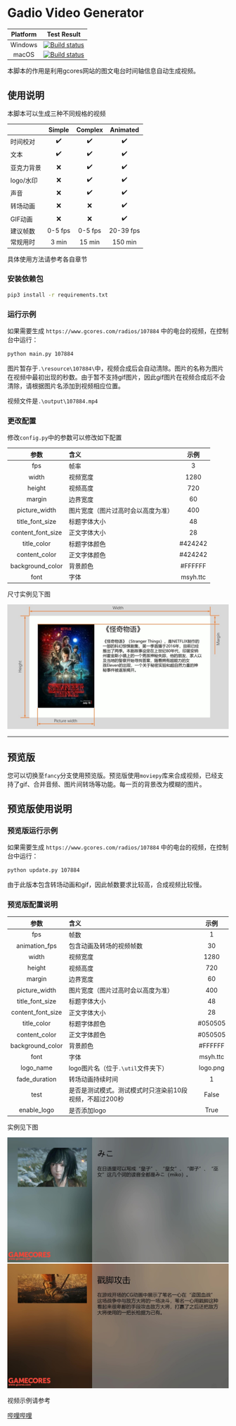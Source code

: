 # Gadio Video Generator

|Platform|Test Result|
|:---:|:---:|
|Windows|[![Build status](https://rabbitism.visualstudio.com/GadioVideo/_apis/build/status/GadioVideo-Python%20Windows%20Test)](https://rabbitism.visualstudio.com/GadioVideo/_build/latest?definitionId=2)|
|macOS|[![Build status](https://rabbitism.visualstudio.com/GadioVideo/_apis/build/status/GadioVideo-Python%20macOS)](https://rabbitism.visualstudio.com/GadioVideo/_build/latest?definitionId=1)|

本脚本的作用是利用gcores网站的图文电台时间轴信息自动生成视频。

## 使用说明

本脚本可以生成三种不同规格的视频

||Simple|Complex|Animated|
|:---|:---:|:---:|:---:|
|时间校对|:heavy_check_mark:|:heavy_check_mark:|:heavy_check_mark:|
|文本|:heavy_check_mark:|:heavy_check_mark:|:heavy_check_mark:|
|亚克力背景|:x:|:heavy_check_mark:|:heavy_check_mark:|
|logo/水印|:x:|:heavy_check_mark:|:heavy_check_mark:|
|声音|:x:|:heavy_check_mark:|:heavy_check_mark:|
|转场动画|:x:|:x:|:heavy_check_mark:|
|GIF动画|:x:|:x:|:heavy_check_mark:|
|建议帧数|0-5 fps|0-5 fps|20-39 fps|
|常规用时|3 min|15 min|150 min|

具体使用方法请参考各自章节

### 安装依赖包

```bash
pip3 install -r requirements.txt
```

### 运行示例

如果需要生成 `https://www.gcores.com/radios/107884` 中的电台的视频，在控制台中运行：

```bash
python main.py 107884
```

图片暂存于`.\resource\107884\`中，视频合成后会自动清除。图片的名称为图片在视频中最初出现的秒数。由于暂不支持gif图片，因此gif图片在视频合成后不会清除，请根据图片名添加到视频相应位置。

视频文件是`.\output\107884.mp4`

### 更改配置

修改`config.py`中的参数可以修改如下配置

|参数|含义|示例|
|:---:|:---|:---:|
|fps|帧率|3|
|width|视频宽度|1280|
|height|视频高度|720|
|margin|边界宽度|60|
|picture_width|图片宽度（图片过高时会以高度为准）|400|
|title_font_size|标题字体大小|48|
|content_font_size|正文字体大小|28|
|title_color|标题字体颜色|#424242|
|content_color|正文字体颜色|#424242|
|background_color|背景颜色|#FFFFFF|
|font|字体|msyh.ttc|

尺寸实例见下图

![sample](doc/Sample.jpg)

---

## **预览版**

您可以切换至`fancy`分支使用预览版。预览版使用`moviepy`库来合成视频，已经支持了gif、合并音频、图片间转场等功能。每一页的背景改为模糊的图片。

## 预览版使用说明

### 预览版运行示例

如果需要生成 `https://www.gcores.com/radios/107884` 中的电台的视频，在控制台中运行：

```bash
python update.py 107884
```

由于此版本包含转场动画和gif，因此帧数要求比较高，合成视频比较慢。

### 预览版配置说明

|参数|含义|示例|
|:---:|:---|:---:|
|fps|帧数|1|
|animation_fps|包含动画及转场的视频帧数|30|
|width|视频宽度|1280|
|height|视频高度|720|
|margin|边界宽度|60|
|picture_width|图片宽度（图片过高时会以高度为准）|400|
|title_font_size|标题字体大小|48|
|content_font_size|正文字体大小|28|
|title_color|标题字体颜色|#050505|
|content_color|正文字体颜色|#050505|
|background_color|背景颜色|#FFFFFF|
|font|字体|msyh.ttc||
|logo_name|logo图片名（位于`.\util`文件夹下）|logo.png||
|fade_duration|转场动画持续时间|1|
|test|是否是测试模式。测试模式时只渲染前10段视频，不超过200秒|False|
|enable_logo|是否添加logo|True|

实例见下图

![sample](doc/Fancy_Sample1.jpg)
![sample](doc/Fancy_Sample2.jpg)

视频示例请参考

[哔哩哔哩](https://www.bilibili.com/video/av49033861)